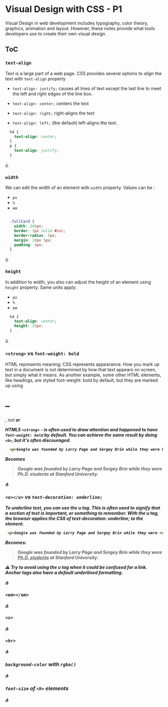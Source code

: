 # Visual Design with CSS - P1

Visual Design in web development includes typography, color theory, graphics, animation and layout.
However, these notes provide what tools developers use to create their own visual design.

## ToC
[](#)  


### `text-align`

Text is a large part of a web page. CSS provides several options to _align_ the text with `text-align` property

* `text-align: justify;` causes all lines of text except the last line to meet the left and right edges of the line box.

* `text-align: center;` centers the text

* `text-align: right;` right-aligns the text

* `text-align: left;` (the default) left-aligns the text.

```css
  h4 {
    text-align: center;
  }
  p {
    text-align: justify;
  }
```  

  
[🔝](#toc)  
  

### `width`  

We can edit the width of an element with `width` property. Values can be :
  * `px`
  * `%`
  * `em`
  
```css

  .fullCard {
    width: 245px;
    border: 1px solid #ccc;
    border-radius: 5px;
    margin: 10px 5px;
    padding: 4px;
  }

```
[🔝](#toc)  
  
### `height`

In addition to width, you also can adjust the height of an element using `height` property.
Same units apply:

  * `px`
  * `%`
  * `em`
  
```css
  h4 {
    text-align: center;
    height: 25px;
  }
```  

[🔝](#toc)  
  
### `<strong>` vs `font-weight: bold`  

HTML represents meaning; CSS represents appearance. How you mark up text in a document is not determined by how that text appears on screen, but simply what it means. As another example, some other HTML elements, like headings, are styled font-weight: bold by default, but they are marked up using <h1>–<h6>, not <strong> or <b>  
  
HTML5 `<strong>` - is often used to draw attention and happened to have `font-weight: bold` by default. You can achieve the same result by doing `<b>`, but it's often discouraged.

```html
  <p>Google was founded by Larry Page and Sergey Brin while they were Ph.D. students at <strong>Stanford University.</strong></p>
```

Becomes
>   <p>Google was founded by Larry Page and Sergey Brin while they were Ph.D. students at <strong>Stanford University.</strong></p>

  
[🔝](#toc)  
  
### `<u></u>` vs `text-decoration: underline;`

To underline text, you can use the u tag. This is often used to signify that a section of text is important, or something to remember. With the u tag, the browser applies the CSS of text-decoration: underline; to the element.  

```html
 <p>Google was founded by Larry Page and Sergey Brin while they were <u>Ph.D. students</u> at <strong>Stanford University</strong>.</p>
```
Becomes: 

>  <p>Google was founded by Larry Page and Sergey Brin while they were <u>Ph.D. students</u> at <strong>Stanford University</strong>.</p>

:warning: Try to avoid using the u tag when it could be confused for a link. Anchor tags also have a default underlined formatting.
  
[🔝](#toc)  
  
### `<em></em>`  
  
[🔝](#toc)  
  
### `<s>`

  
[🔝](#toc)  
  
### `<hr>`

  
[🔝](#toc)  
  
### `background-color` with `rgba()`

  
[🔝](#toc)  
  
### `font-size` of `<h>` elements

  
[🔝](#toc)  
  

